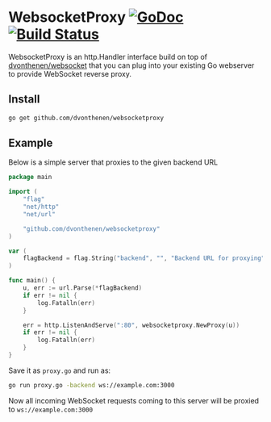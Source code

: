 # WebsocketProxy [![GoDoc](https://godoc.org/github.com/dvonthenen/websocketproxy?status.svg)](https://godoc.org/github.com/dvonthenen/websocketproxy) [![Build Status](https://travis-ci.org/dvonthenen/websocketproxy.svg)](https://travis-ci.org/dvonthenen/websocketproxy)

WebsocketProxy is an http.Handler interface build on top of
[dvonthenen/websocket](https://github.com/dvonthenen/websocket) that you can plug
into your existing Go webserver to provide WebSocket reverse proxy.

## Install

```bash
go get github.com/dvonthenen/websocketproxy
```

## Example

Below is a simple server that proxies to the given backend URL

```go
package main

import (
	"flag"
	"net/http"
	"net/url"

	"github.com/dvonthenen/websocketproxy"
)

var (
	flagBackend = flag.String("backend", "", "Backend URL for proxying")
)

func main() {
	u, err := url.Parse(*flagBackend)
	if err != nil {
		log.Fatalln(err)
	}

	err = http.ListenAndServe(":80", websocketproxy.NewProxy(u))
	if err != nil {
		log.Fatalln(err)
	}
}
```

Save it as `proxy.go` and run as:

```bash
go run proxy.go -backend ws://example.com:3000
```

Now all incoming WebSocket requests coming to this server will be proxied to
`ws://example.com:3000`


